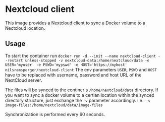 # Nextcloud client
This image provides a Nextcloud client to sync a Docker volume to a Nectcloud location.

## Usage
To start the container run `docker run -d --init --name nextcloud-client --restart unless-stopped -v nextcloud-data:/home/nextcloud/data -e USER='myuser' -e PSWD='mypswd' -e HOST='https://myhost' nilsramsperger/nextcloud-client`
The env parameters `USER`, `PSWD` and `HOST` have to be replaced with username, password and host URL of the NextCloud server.

The files will be synced to the continer's `/home/nextcloud/data` directory.
If you want to sync a docker volume to a certian location within the synced directory structure, just exchange the `-v` parameter accordingly.
i.e.: `-v image-files:/home/nextcloud/data/image-files`

Synchronization is performed every 60 seconds.